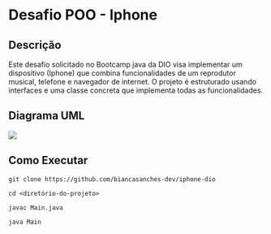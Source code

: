 # Desafio POO - Iphone

## Descrição 
Este desafio solicitado no Bootcamp java da DIO visa implementar um dispositivo (Iphone) que combina funcionalidades de um reprodutor musical, telefone e navegador de internet. O projeto é estruturado usando interfaces e uma classe concreta que implementa todas as funcionalidades.

## Diagrama UML
[![](https://mermaid.ink/img/pako:eNqVVE1vwjAM_StRTkxD_IAKIaHtssPQNKYdpl5M4hZLaVylCdpg_PeFtjBGy8dyaWu_vj772d1IxRplIpWBqnokyB0UqRXxPJVLtihGo--JeMXSsQ6e3XOoSIERiaCiNFig9VUXPy3BoVnyGxrM2JJikVzCz2CFOWh2J7zHyETcV5FOEVtoZQzm3pHNRVE_3YkVkz55xbMCN-hNlRCqczlDeUy19DYU6LgXBx6txjMkFAsncA_sHBK_87ofhp-0IPcCOdlDRcGZ_u9pahow4xVMFzA4oyqAoTXsSfegBlZb3bV002R3Zzwm69FloHAy-Q3_o_81vNv7OtzT9-2xsu7w3CDtimE1ps-sOnHZqD_iDpN6g6YbjG10XTK1Vd5vaCtPDmUsuADScZNrYan0y7hEqUzircYMgvGpTO02QiGaPv-ySibeBRzKUOrYmXb3ZZKBqWIUNe1mo_077C5DWYL9YN5jtj8NuWJF?type=png)](https://mermaid.live/edit#pako:eNqVVE1vwjAM_StRTkxD_IAKIaHtssPQNKYdpl5M4hZLaVylCdpg_PeFtjBGy8dyaWu_vj772d1IxRplIpWBqnokyB0UqRXxPJVLtihGo--JeMXSsQ6e3XOoSIERiaCiNFig9VUXPy3BoVnyGxrM2JJikVzCz2CFOWh2J7zHyETcV5FOEVtoZQzm3pHNRVE_3YkVkz55xbMCN-hNlRCqczlDeUy19DYU6LgXBx6txjMkFAsncA_sHBK_87ofhp-0IPcCOdlDRcGZ_u9pahow4xVMFzA4oyqAoTXsSfegBlZb3bV002R3Zzwm69FloHAy-Q3_o_81vNv7OtzT9-2xsu7w3CDtimE1ps-sOnHZqD_iDpN6g6YbjG10XTK1Vd5vaCtPDmUsuADScZNrYan0y7hEqUzircYMgvGpTO02QiGaPv-ySibeBRzKUOrYmXb3ZZKBqWIUNe1mo_077C5DWYL9YN5jtj8NuWJF)

## Como Executar
``
git clone https://github.com/biancasanches-dev/iphone-dio
``

``
cd <diretório-do-projeto>
``

``
javac Main.java
``

``
java Main
``
